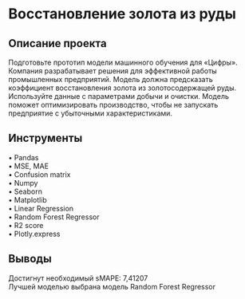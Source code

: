 # Восстановление золота из  руды

## Описание проекта  
Подготовьте прототип модели машинного обучения для «Цифры». Компания разрабатывает решения для эффективной работы промышленных предприятий.
Модель должна предсказать коэффициент восстановления золота из золотосодержащей руды. Используйте данные с параметрами добычи и очистки.
Модель поможет оптимизировать производство, чтобы не запускать предприятие с убыточными характеристиками.

## Инструменты  
• Pandas  
• MSE, MAE  
• Confusion matrix  
• Numpy  
• Seaborn  
• Matplotlib  
• Linear Regression  
• Random Forest Regressor  
• R2 score  
• Plotly.express

## Выводы  
Достигнут необходимый sMAPE: 7,41207  
Лучшей моделью выбрана модель Random Forest Regressor
